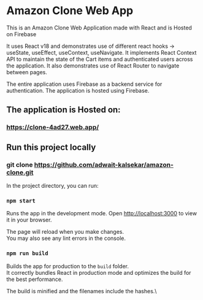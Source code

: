 # Amazon Clone Web App

This is an Amazon Clone Web Application made with React and is Hosted on Firebase

It uses React v18 and demonstrates use of different react hooks -> useState, useEffect, useContext, useNavigate.
It implements React Context API to maintain the state of the Cart items and authenticated users across the application.
It also demonstrates use of React Router to navigate between pages.

The entire application uses Firebase as a backend service for authentication.
The application is hosted using Firebase.

## The application is Hosted on:
### https://clone-4ad27.web.app/

## Run this project locally

### git clone https://github.com/adwait-kalsekar/amazon-clone.git

In the project directory, you can run:

### `npm start`

Runs the app in the development mode.
Open [http://localhost:3000](http://localhost:3000) to view it in your browser.

The page will reload when you make changes.\
You may also see any lint errors in the console.

### `npm run build`

Builds the app for production to the `build` folder.\
It correctly bundles React in production mode and optimizes the build for the best performance.

The build is minified and the filenames include the hashes.\
